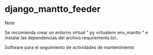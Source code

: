 # django_mantto_feeder
> [!NOTE]
> Se recomienda crear un entorno virtual " py virtualenv env_mantto " e
> instalar las dependencias del archivo requirements.txt..

Software para el seguimiento de actividades de mantenimiento
